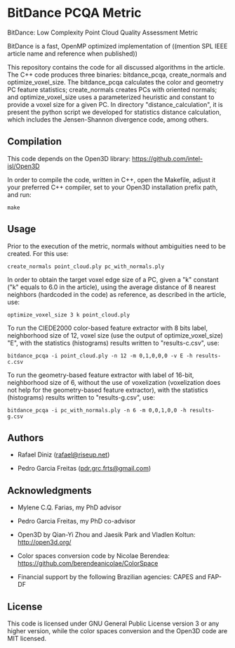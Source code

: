 # BitDance PCQA Metric

BitDance: Low Complexity Point Cloud Quality Assessment Metric

BitDance is a fast, OpenMP optimized implementation of ((mention SPL IEEE article name and reference when published))

This repository contains the code for all discussed algorithms in the article. The C++ code produces
three binaries: bitdance_pcqa, create_normals and optimize_voxel_size. The bitdance_pcqa calculates
the color and geometry PC feature statistics; create_normals creates PCs with oriented normals; and
optimize_voxel_size uses a parameterized heuristic and constant to provide a voxel size for a given
PC. In directory "distance_calculation", it is present the python script we developed for statistics
distance calculation, which includes the Jensen-Shannon divergence code, among others.


## Compilation

This code depends on the Open3D library: https://github.com/intel-isl/Open3D

In order to compile the code, written in C++, open the Makefile, adjust it your preferred C++
compiler, set to your Open3D installation prefix path, and run:

    make


## Usage

Prior to the execution of the metric, normals without ambiguities need to be created. For this use:

    create_normals point_cloud.ply pc_with_normals.ply

In order to obtain the target voxel edge size of a PC, given a "k" constant ("k" equals to 6.0 in
the article), using the average distance of 8 nearest neighbors (hardcoded in the code) as
reference, as described in the article, use:

    optimize_voxel_size 3 k point_cloud.ply

To run the CIEDE2000 color-based feature extractor with 8 bits label, neighborhood size of 12,
voxel size (use the output of optimize_voxel_size) "E", with the statistics (histograms) results written to "results-c.csv",  use:

    bitdance_pcqa -i point_cloud.ply -n 12 -m 0,1,0,0,0 -v E -h results-c.csv

To run the geometry-based feature extractor with label of 16-bit, neighborhood size of 6, without the
use of voxelization (voxelization does not help for the geometry-based feature extractor), with
the statistics (histograms) results written to "results-g.csv", use:

    bitdance_pcqa -i pc_with_normals.ply -n 6 -m 0,0,1,0,0 -h results-g.csv


## Authors

- Rafael Diniz (rafael@riseup.net)

- Pedro Garcia Freitas (pdr.grc.frts@gmail.com)

## Acknowledgments

- Mylene C.Q. Farias, my PhD advisor

- Pedro Garcia Freitas, my PhD co-advisor

- Open3D by Qian-Yi Zhou and Jaesik Park and Vladlen Koltun: http://open3d.org/

- Color spaces conversion code by Nicolae Berendea: https://github.com/berendeanicolae/ColorSpace

- Financial support by the following Brazilian agencies: CAPES and FAP-DF

## License

This code is licensed under GNU General Public License version 3 or any higher version, while the
color spaces conversion and the Open3D code are MIT licensed.
